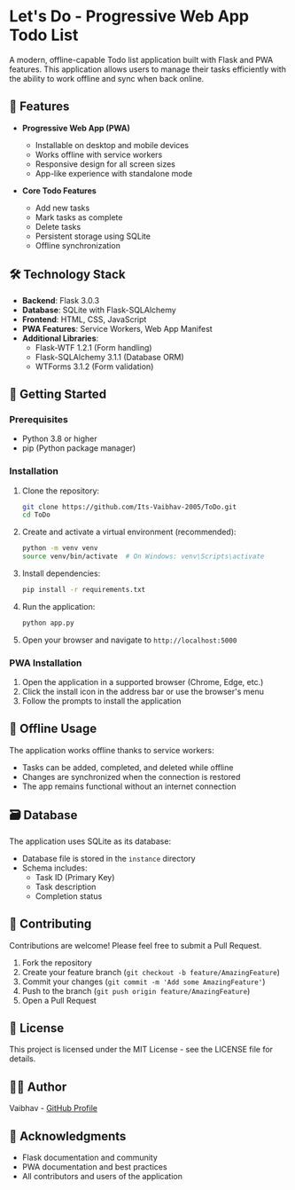 # Let's Do - Progressive Web App Todo List

A modern, offline-capable Todo list application built with Flask and PWA features. This application allows users to manage their tasks efficiently with the ability to work offline and sync when back online.

## 🌟 Features

- **Progressive Web App (PWA)**
  - Installable on desktop and mobile devices
  - Works offline with service workers
  - Responsive design for all screen sizes
  - App-like experience with standalone mode

- **Core Todo Features**
  - Add new tasks
  - Mark tasks as complete
  - Delete tasks
  - Persistent storage using SQLite
  - Offline synchronization

## 🛠️ Technology Stack

- **Backend**: Flask 3.0.3
- **Database**: SQLite with Flask-SQLAlchemy
- **Frontend**: HTML, CSS, JavaScript
- **PWA Features**: Service Workers, Web App Manifest
- **Additional Libraries**:
  - Flask-WTF 1.2.1 (Form handling)
  - Flask-SQLAlchemy 3.1.1 (Database ORM)
  - WTForms 3.1.2 (Form validation)

## 🚀 Getting Started

### Prerequisites

- Python 3.8 or higher
- pip (Python package manager)

### Installation

1. Clone the repository:
   ```bash
   git clone https://github.com/Its-Vaibhav-2005/ToDo.git
   cd ToDo
   ```

2. Create and activate a virtual environment (recommended):
   ```bash
   python -m venv venv
   source venv/bin/activate  # On Windows: venv\Scripts\activate
   ```

3. Install dependencies:
   ```bash
   pip install -r requirements.txt
   ```

4. Run the application:
   ```bash
   python app.py
   ```

5. Open your browser and navigate to `http://localhost:5000`

### PWA Installation

1. Open the application in a supported browser (Chrome, Edge, etc.)
2. Click the install icon in the address bar or use the browser's menu
3. Follow the prompts to install the application

## 📱 Offline Usage

The application works offline thanks to service workers:
- Tasks can be added, completed, and deleted while offline
- Changes are synchronized when the connection is restored
- The app remains functional without an internet connection

## 🗃️ Database

The application uses SQLite as its database:
- Database file is stored in the `instance` directory
- Schema includes:
  - Task ID (Primary Key)
  - Task description
  - Completion status

## 🤝 Contributing

Contributions are welcome! Please feel free to submit a Pull Request.

1. Fork the repository
2. Create your feature branch (`git checkout -b feature/AmazingFeature`)
3. Commit your changes (`git commit -m 'Add some AmazingFeature'`)
4. Push to the branch (`git push origin feature/AmazingFeature`)
5. Open a Pull Request

## 📝 License

This project is licensed under the MIT License - see the LICENSE file for details.

## 👨‍💻 Author

Vaibhav - [GitHub Profile](https://github.com/Its-Vaibhav-2005)

## 🙏 Acknowledgments

- Flask documentation and community
- PWA documentation and best practices
- All contributors and users of the application 